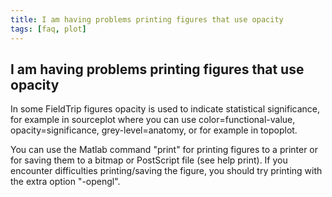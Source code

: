 ```yaml
---
title: I am having problems printing figures that use opacity
tags: [faq, plot]
---
```


## I am having problems printing figures that use opacity

In some FieldTrip figures opacity is used to indicate statistical significance, for example in sourceplot where you can use color=functional-value, opacity=significance, grey-level=anatomy, or for example in topoplot. 

You can use the Matlab command "print" for printing figures to a printer or for saving them to a bitmap or PostScript file (see help print). If you encounter difficulties printing/saving the figure, you should try printing with the extra option "-opengl".
